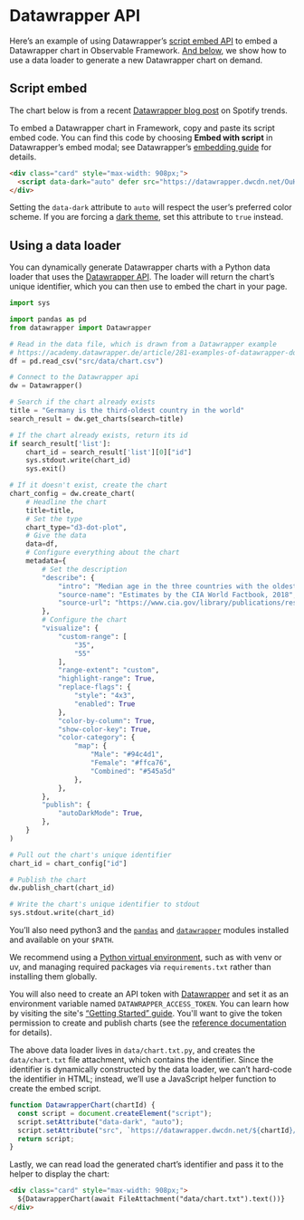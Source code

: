 # Datawrapper API

Here’s an example of using Datawrapper’s [script embed API](https://blog.datawrapper.de/web-component-embedding/) to embed a Datawrapper chart in Observable Framework. [And below](#using-a-data-loader), we show how to use a data loader to generate a new Datawrapper chart on demand.

## Script embed

The chart below is from a recent [Datawrapper blog post](https://blog.datawrapper.de/spotify-music-trends/) on Spotify trends.

<div class="card" style="max-width: 908px;">
  <script data-dark="auto" defer src="https://datawrapper.dwcdn.net/OuHrk/embed.js"></script>
</div>

To embed a Datawrapper chart in Framework, copy and paste its script embed code. You can find this code by choosing **Embed with script** in Datawrapper’s embed modal; see Datawrapper’s [embedding guide](https://academy.datawrapper.de/article/180-how-to-embed-charts) for details.

```html run=false
<div class="card" style="max-width: 908px;">
  <script data-dark="auto" defer src="https://datawrapper.dwcdn.net/OuHrk/embed.js"></script>
</div>
```

<div class="tip">

Setting the `data-dark` attribute to `auto` will respect the user’s preferred color scheme. If you are forcing a [dark theme](https://observablehq.com/framework/themes#dark-mode), set this attribute to `true` instead.

</div>

## Using a data loader

You can dynamically generate Datawrapper charts with a Python data loader that uses the [Datawrapper API](https://datawrapper.readthedocs.io/en/latest/). The loader will return the chart’s unique identifier, which you can then use to embed the chart in your page.

```python
import sys

import pandas as pd
from datawrapper import Datawrapper

# Read in the data file, which is drawn from a Datawrapper example
# https://academy.datawrapper.de/article/281-examples-of-datawrapper-dot-charts
df = pd.read_csv("src/data/chart.csv")

# Connect to the Datawrapper api
dw = Datawrapper()

# Search if the chart already exists
title = "Germany is the third-oldest country in the world"
search_result = dw.get_charts(search=title)

# If the chart already exists, return its id
if search_result['list']:
    chart_id = search_result['list'][0]["id"]
    sys.stdout.write(chart_id)
    sys.exit()

# If it doesn't exist, create the chart
chart_config = dw.create_chart(
    # Headline the chart
    title=title,
    # Set the type
    chart_type="d3-dot-plot",
    # Give the data
    data=df,
    # Configure everything about the chart
    metadata={
        # Set the description
        "describe": {
            "intro": "Median age in the three countries with the oldest population and selected other countries, in years",
            "source-name": "Estimates by the CIA World Factbook, 2018",
            "source-url": "https://www.cia.gov/library/publications/resources/the-world-factbook/fields/343rank.html",
        },
        # Configure the chart
        "visualize": {
            "custom-range": [
                "35",
                "55"
            ],
            "range-extent": "custom",
            "highlight-range": True,
            "replace-flags": {
                "style": "4x3",
                "enabled": True
            },
            "color-by-column": True,
            "show-color-key": True,
            "color-category": {
                "map": {
                    "Male": "#94c4d1",
                    "Female": "#ffca76",
                    "Combined": "#545a5d"
                },
            },
        },
        "publish": {
            "autoDarkMode": True,
        },
    }
)

# Pull out the chart's unique identifier
chart_id = chart_config["id"]

# Publish the chart
dw.publish_chart(chart_id)

# Write the chart's unique identifier to stdout
sys.stdout.write(chart_id)
```

<div class="note">

You’ll also need python3 and the [`pandas`](https://pypi.org/project/pandas/) and [`datawrapper`](https://pypi.org/project/datawrapper/) modules installed and available on your `$PATH`.

We recommend using a [Python virtual environment](https://observablehq.com/framework/loaders#venv), such as with venv or uv, and managing required packages via `requirements.txt` rather than installing them globally.

You will also need to create an API token with [Datawrapper](https://www.datawrapper.de/) and set it as an environment variable named `DATAWRAPPER_ACCESS_TOKEN`. You can learn how by visiting the site's [“Getting Started” guide](https://developer.datawrapper.de/docs/getting-started). You'll want to give the token permission to create and publish charts (see the [reference documentation](https://developer.datawrapper.de/reference/postchartsidpublish) for details).

</div>

The above data loader lives in `data/chart.txt.py`, and creates the `data/chart.txt` file attachment, which contains the identifier. Since the identifier is dynamically constructed by the data loader, we can’t hard-code the identifier in HTML; instead, we’ll use a JavaScript helper function to create the embed script.

```js echo
function DatawrapperChart(chartId) {
  const script = document.createElement("script");
  script.setAttribute("data-dark", "auto");
  script.setAttribute("src", `https://datawrapper.dwcdn.net/${chartId}/embed.js`);
  return script;
}
```

Lastly, we can read load the generated chart’s identifier and pass it to the helper to display the chart:

```html echo
<div class="card" style="max-width: 908px;">
  ${DatawrapperChart(await FileAttachment("data/chart.txt").text())}
</div>
```
